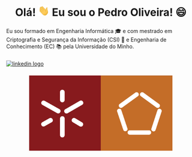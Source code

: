 <h1 align="center">Olá! <img src="https://raw.githubusercontent.com/Pedro95076/Pedro95076/main/hand_wave.gif" width="30"> Eu sou o Pedro Oliveira! 😄 </h1>

###

<p align="left">Eu sou formado em Engenharia Informática 🎓 e com mestrado em Criptografia e Segurança da Informação (CSI) 🔐 e Engenharia de Conhecimento (EC) 📚 pela Universidade do Minho.</p>

###

<div align="left">
  <a href="https://www.linkedin.com/in/pedro-marcelo-bogas-oliveira-93233a1a4/" target="_blank">
    <img 
src="https://img.shields.io/static/v1?message=LinkedIn&logo=linkedin&label=&color=0077B5&logoColor=white&labelColor=&style=for-the-badge" 
height="40" alt="linkedin logo"  />
  </a>
</div>

###

<div align="center">
  <img height="200" src="https://raw.githubusercontent.com/Pedro95076/Pedro95076/main/engUM.png"  />
</div>

###

